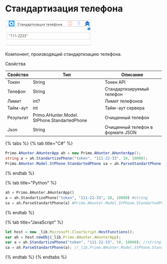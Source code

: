 # Стандартизация телефона

![](<../../../.gitbook/assets/image (559).png>)



Компонент, производящий стандартизацию телефона.

Свойства

| Свойство  | Тип                                          | Описание                         |
| --------- | -------------------------------------------- | -------------------------------- |
| Токен     | String                                       | Токен API                        |
| Телефон   | String                                       | Стандартизируемый телефон        |
| Лимит     | int?                                         | Лимит телефонов                  |
| Тайм-аут  | int                                          | Тайм-аут сервера                 |
| Результат | Primo.AHunter.Model. StPhone.StandartedPhone | Очищенный телефон                |
| Json      | String                                       | Очищенный телефон в формате JSON |

{% tabs %}
{% tab title="C#" %}
```csharp
Primo.AHunter.AHunterApp ah = new Primo.AHunter.AHunterApp();
string a = ah.StandartizePhone("token", "111-22-33", 10, 10000);
Primo.AHunter.Model.StPhone.StandartedPhone sa = ah.ParseStandartPhone(a);
```
{% endtab %}

{% tab title="Python" %}
```python
ah = Primo.AHunter.AHunterApp()
a = ah.StandartizePhone("token", "111-22-33", 10, 10000) #string
sa = ah.ParseStandartPhone(a) #Primo.AHunter.Model.StPhone.StandartedPhone
```
{% endtab %}

{% tab title="JavaScript" %}
```javascript
let host = new _lib.Microsoft.ClearScript.HostFunctions();
var ah = host.newObj(_lib.Primo.AHunter.AHunterApp);
var a = ah.StandartizePhone("token", "111-22-33", 10, 10000); //string
sa = ah.ParseStandartPhone(a); //_lib.Primo.AHunter.Model.StPhone.StandartedPhone
```
{% endtab %}
{% endtabs %}
